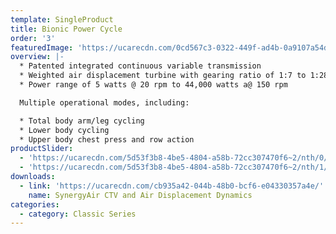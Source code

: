 ```yaml
---
template: SingleProduct
title: Bionic Power Cycle
order: '3'
featuredImage: 'https://ucarecdn.com/0cd567c3-0322-449f-ad4b-0a9107a54d26/'
overview: |-
  * Patented integrated continuous variable transmission
  * Weighted air displacement turbine with gearing ratio of 1:7 to 1:28
  * Power range of 5 watts @ 20 rpm to 44,000 watts a@ 150 rpm

  Multiple operational modes, including:

  * Total body arm/leg cycling
  * Lower body cycling
  * Upper body chest press and row action
productSlider:
  - 'https://ucarecdn.com/5d53f3b8-4be5-4804-a58b-72cc307470f6~2/nth/0/'
  - 'https://ucarecdn.com/5d53f3b8-4be5-4804-a58b-72cc307470f6~2/nth/1/'
downloads:
  - link: 'https://ucarecdn.com/cb935a42-044b-48b0-bcf6-e04330357a4e/'
    name: SynergyAir CTV and Air Displacement Dynamics
categories:
  - category: Classic Series
---
```


